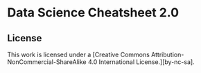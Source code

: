 # Data Science Cheatsheet 2.0

License
-------

This work is licensed under a [Creative Commons Attribution-NonCommercial-ShareAlike 4.0 International License.][by-nc-sa].
